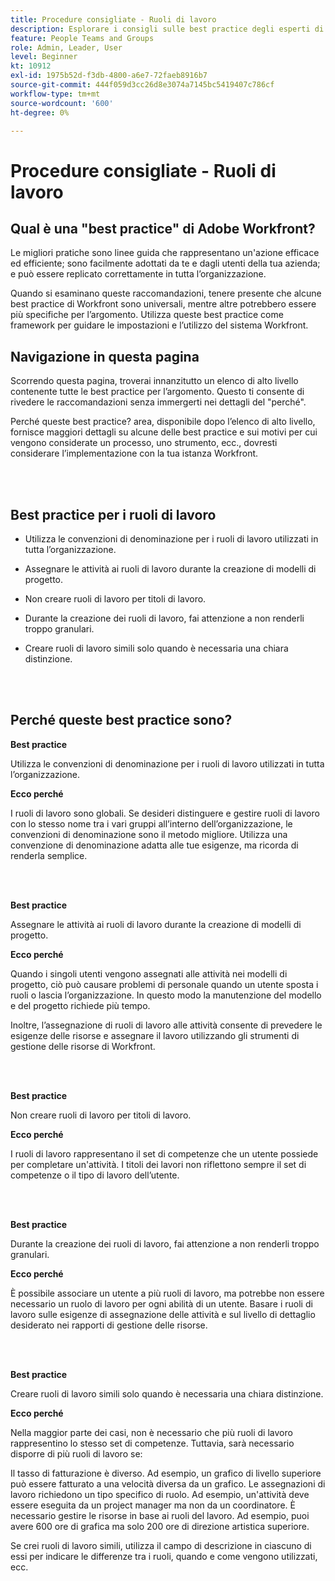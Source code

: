 ```yaml
---
title: Procedure consigliate - Ruoli di lavoro
description: Esplorare i consigli sulle best practice degli esperti di Adobe Workfront sull’impostazione, la gestione e l’utilizzo dei ruoli di lavoro di Workfront.
feature: People Teams and Groups
role: Admin, Leader, User
level: Beginner
kt: 10912
exl-id: 1975b52d-f3db-4800-a6e7-72faeb8916b7
source-git-commit: 444f059d3cc26d8e3074a7145bc5419407c786cf
workflow-type: tm+mt
source-wordcount: '600'
ht-degree: 0%

---
```


# Procedure consigliate - Ruoli di lavoro

## Qual è una &quot;best practice&quot; di Adobe Workfront?

Le migliori pratiche sono linee guida che rappresentano un&#39;azione efficace ed efficiente; sono facilmente adottati da te e dagli utenti della tua azienda; e può essere replicato correttamente in tutta l’organizzazione.

Quando si esaminano queste raccomandazioni, tenere presente che alcune best practice di Workfront sono universali, mentre altre potrebbero essere più specifiche per l’argomento. Utilizza queste best practice come framework per guidare le impostazioni e l’utilizzo del sistema Workfront.

## Navigazione in questa pagina

Scorrendo questa pagina, troverai innanzitutto un elenco di alto livello contenente tutte le best practice per l’argomento. Questo ti consente di rivedere le raccomandazioni senza immergerti nei dettagli del &quot;perché&quot;.

Perché queste best practice? area, disponibile dopo l’elenco di alto livello, fornisce maggiori dettagli su alcune delle best practice e sui motivi per cui vengono considerate un processo, uno strumento, ecc., dovresti considerare l’implementazione con la tua istanza Workfront.

</br>
</br>

## Best practice per i ruoli di lavoro

* Utilizza le convenzioni di denominazione per i ruoli di lavoro utilizzati in tutta l’organizzazione.

* Assegnare le attività ai ruoli di lavoro durante la creazione di modelli di progetto.

* Non creare ruoli di lavoro per titoli di lavoro.

* Durante la creazione dei ruoli di lavoro, fai attenzione a non renderli troppo granulari.

* Creare ruoli di lavoro simili solo quando è necessaria una chiara distinzione.

</br>
</br>

## Perché queste best practice sono?

**Best practice**

Utilizza le convenzioni di denominazione per i ruoli di lavoro utilizzati in tutta l’organizzazione.

**Ecco perché**

I ruoli di lavoro sono globali. Se desideri distinguere e gestire ruoli di lavoro con lo stesso nome tra i vari gruppi all’interno dell’organizzazione, le convenzioni di denominazione sono il metodo migliore. Utilizza una convenzione di denominazione adatta alle tue esigenze, ma ricorda di renderla semplice.

</br>
</br>

**Best practice**

Assegnare le attività ai ruoli di lavoro durante la creazione di modelli di progetto.

**Ecco perché**

Quando i singoli utenti vengono assegnati alle attività nei modelli di progetto, ciò può causare problemi di personale quando un utente sposta i ruoli o lascia l’organizzazione. In questo modo la manutenzione del modello e del progetto richiede più tempo.

Inoltre, l’assegnazione di ruoli di lavoro alle attività consente di prevedere le esigenze delle risorse e assegnare il lavoro utilizzando gli strumenti di gestione delle risorse di Workfront.

</br>
</br>

**Best practice**

Non creare ruoli di lavoro per titoli di lavoro.

**Ecco perché**

I ruoli di lavoro rappresentano il set di competenze che un utente possiede per completare un&#39;attività. I titoli dei lavori non riflettono sempre il set di competenze o il tipo di lavoro dell’utente.

</br>
</br>

**Best practice**

Durante la creazione dei ruoli di lavoro, fai attenzione a non renderli troppo granulari.

**Ecco perché**

È possibile associare un utente a più ruoli di lavoro, ma potrebbe non essere necessario un ruolo di lavoro per ogni abilità di un utente. Basare i ruoli di lavoro sulle esigenze di assegnazione delle attività e sul livello di dettaglio desiderato nei rapporti di gestione delle risorse.

</br>
</br>

**Best practice**

Creare ruoli di lavoro simili solo quando è necessaria una chiara distinzione.

**Ecco perché**

Nella maggior parte dei casi, non è necessario che più ruoli di lavoro rappresentino lo stesso set di competenze. Tuttavia, sarà necessario disporre di più ruoli di lavoro se:

Il tasso di fatturazione è diverso. Ad esempio, un grafico di livello superiore può essere fatturato a una velocità diversa da un grafico.
Le assegnazioni di lavoro richiedono un tipo specifico di ruolo. Ad esempio, un&#39;attività deve essere eseguita da un project manager ma non da un coordinatore.
È necessario gestire le risorse in base ai ruoli del lavoro. Ad esempio, puoi avere 600 ore di grafica ma solo 200 ore di direzione artistica superiore.


Se crei ruoli di lavoro simili, utilizza il campo di descrizione in ciascuno di essi per indicare le differenze tra i ruoli, quando e come vengono utilizzati, ecc.
